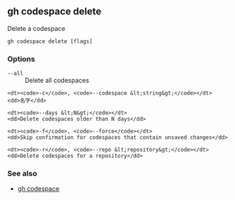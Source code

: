 

## gh codespace delete

Delete a codespace

```
gh codespace delete [flags]
```

### Options


<dl class="flags">
	<dt><code>--all</code></dt>
	<dd>Delete all codespaces</dd>

	<dt><code>-c</code>, <code>--codespace &lt;string&gt;</code></dt>
	<dd>名字</dd>

	<dt><code>--days &lt;N&gt;</code></dt>
	<dd>Delete codespaces older than N days</dd>

	<dt><code>-f</code>, <code>--force</code></dt>
	<dd>Skip confirmation for codespaces that contain unsaved changes</dd>

	<dt><code>-r</code>, <code>--repo &lt;repository&gt;</code></dt>
	<dd>Delete codespaces for a repository</dd>
</dl>


### See also

* [gh codespace](./gh_codespace)
